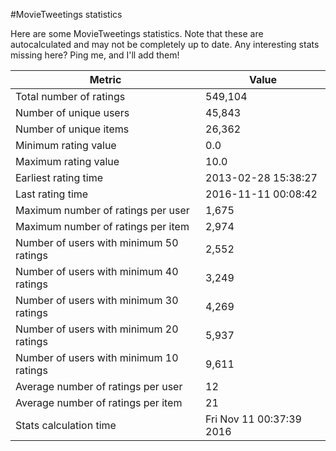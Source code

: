 #MovieTweetings statistics

Here are some MovieTweetings statistics. Note that these are autocalculated and may not be completely up to date. Any interesting stats missing here? Ping me, and I'll add them!

Metric | Value
--- | ---
Total number of ratings                 | 549,104
Number of unique users                  | 45,843
Number of unique items                  | 26,362
Minimum rating value                    | 0.0
Maximum rating value                    | 10.0
Earliest rating time                    | 2013-02-28 15:38:27
Last rating time                        | 2016-11-11 00:08:42
Maximum number of ratings per user      | 1,675
Maximum number of ratings per item      | 2,974
Number of users with minimum 50 ratings | 2,552
Number of users with minimum 40 ratings | 3,249
Number of users with minimum 30 ratings | 4,269
Number of users with minimum 20 ratings | 5,937
Number of users with minimum 10 ratings | 9,611
Average number of ratings per user      | 12
Average number of ratings per item      | 21
Stats calculation time                  | Fri Nov 11 00:37:39 2016

